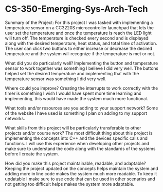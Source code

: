 # CS-350-Emerging-Sys-Arch-Tech

Summary of the Project:
For this project I was tasked with implementing a temperature sensor on a CC3220S microcontroller launchpad that lets the user set the temperature and once the temperature is reach the LED light will turn off. The temperature is checked every second and is displayed along with the desired temperature, heat status, and total time of activation. The user can click two buttons to either increase or decrease the desired temperature and the system will recognize if the temperature is met or not. 

What did you do particularly well?
Implementing the button and temperature sensor to work together was something I believe I did very well. The buttons helped set the desired temperature and implementing that with the temperature sensor was something I did very well. 

Where could you improve?
Creating the interrupts to work correctly with the timer is something I wish I would have spent more time learning and implementing, this would have made the system much more functional. 

What tools and/or resources are you adding to your support network?
Some of the website I have used is something I plan on adding to my support networks. 

What skills from this project will be particularly transferable to other projects and/or course work?
The most difficult thing about this project is implementing the concepts into C++ and the devices specific calls and functions. I will use this experience when developing other projects and make sure to understand the code along with the standards of the systems before I create the system. 

How did you make this project maintainable, readable, and adaptable?
Keeping the project updated on the concepts helps maintain the system and adding more in line code makes the system much more readable. To keep it updatable I make sure to use code that can be used in other scenarios and not getting too difficult helps makes the system more adaptable.

